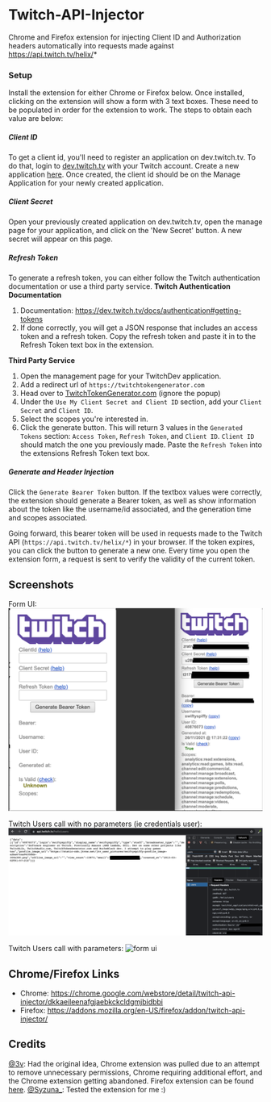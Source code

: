 # Twitch-API-Injector
Chrome and Firefox extension for injecting Client ID and Authorization headers automatically into requests made against https://api.twitch.tv/helix/*

### Setup
Install the extension for either Chrome or Firefox below. Once installed, clicking on the extension will show a form with 3 text boxes. These need to be
populated in order for the extension to work. The steps to obtain each value are below:
##### Client ID
To get a client id, you'll need to register an application on dev.twitch.tv. To do that, login to [dev.twitch.tv](https://dev.twitch.tv) with your Twitch
account. Create a new application [here](https://dev.twitch.tv/console/apps/create). Once created, the client id should be on the Manage Application for
your newly created application.

##### Client Secret
Open your previously created application on dev.twitch.tv, open the manage page for your application, and click on the 'New Secret' button. A new secret
will appear on this page.

##### Refresh Token
To generate a refresh token, you can either follow the Twitch authentication documentation or use a third party service.
**Twitch Authentication Documentation**
1. Documentation: https://dev.twitch.tv/docs/authentication#getting-tokens
2. If done correctly, you will get a JSON response that includes an access token and a refresh token. Copy the refresh token and paste it in to the Refresh Token text box in the extension.

**Third Party Service**
1. Open the management page for your TwitchDev application.
2. Add a redirect url of `https://twitchtokengenerator.com`
3. Head over to [TwitchTokenGenerator.com](https://twitchtokengenerator.com) (ignore the popup)
4. Under the `Use My Client Secret and Client ID` section, add your `Client Secret` and `Client ID`.
5. Select the scopes you're interested in.
6. Click the generate button. This will return 3 values in the `Generated Tokens` section: `Access Token`, `Refresh Token`, and `Client ID`. `Client ID` should match the one you previously made. Paste the `Refresh Token` into the extensions Refresh Token text box.

##### Generate and Header Injection
Click the `Generate Bearer Token` button. If the textbox values were correctly, the extension should generate a Bearer token, as well as show information about the token like the username/id associated, and the generation time and scopes associated. 

Going forward, this bearer token will be used in requests made to the Twitch API (`https://api.twitch.tv/helix/*`) in your browser. If the token expires, you can click the button to generate a new one. Every time you open the extension form, a request is sent to verify the validity of the current token.

## Screenshots
Form UI:
![form ui](screenshots/main_ui.png)

Twitch Users call with no parameters (ie credentials user):
![users with no params](screenshots/users_with_no_params.png)

Twitch Users call with parameters:
![form ui](screenshots/users_with_parames.png)

## Chrome/Firefox Links
- Chrome: https://chrome.google.com/webstore/detail/twitch-api-injector/dkkaeileenafgjaebkckcldgmjbidbbi
- Firefox: https://addons.mozilla.org/en-US/firefox/addon/twitch-api-injector/

## Credits
[@3v](https://twitter.com/3ventic): Had the original idea, Chrome extension was pulled due to an attempt to remove unnecessary permissions, Chrome requiring additional effort, and the Chrome extension getting abandoned. Firefox extension can be found [here](https://addons.mozilla.org/en-US/firefox/addon/twitch-client-id-injector/).
[@Syzuna_](https://twitter.com/Syzuna_): Tested the extension for me :)